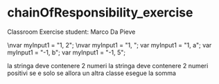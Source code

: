 # chainOfResponsibility_exercise
Classroom Exercise
student: Marco Da Pieve

\nvar myInput1 = "1, 2";
\nvar myInput1 = "1, ";
var myInput1 = "1, a";
var myInput1 = "-1, b";
var myInput1 = "-1, 5";

la stringa deve contenere 2 numeri
la stringa deve contenere 2 numeri positivi
se e solo se allora un altra classe esegue la somma
